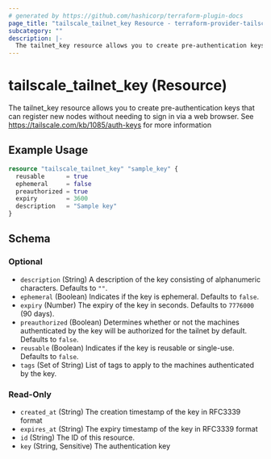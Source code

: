 ```yaml
---
# generated by https://github.com/hashicorp/terraform-plugin-docs
page_title: "tailscale_tailnet_key Resource - terraform-provider-tailscale"
subcategory: ""
description: |-
  The tailnet_key resource allows you to create pre-authentication keys that can register new nodes without needing to sign in via a web browser. See https://tailscale.com/kb/1085/auth-keys for more information
---
```


# tailscale_tailnet_key (Resource)

The tailnet_key resource allows you to create pre-authentication keys that can register new nodes without needing to sign in via a web browser. See https://tailscale.com/kb/1085/auth-keys for more information

## Example Usage

```terraform
resource "tailscale_tailnet_key" "sample_key" {
  reusable      = true
  ephemeral     = false
  preauthorized = true
  expiry        = 3600
  description   = "Sample key"
}
```

<!-- schema generated by tfplugindocs -->
## Schema

### Optional

- `description` (String) A description of the key consisting of alphanumeric characters. Defaults to `""`.
- `ephemeral` (Boolean) Indicates if the key is ephemeral. Defaults to `false`.
- `expiry` (Number) The expiry of the key in seconds. Defaults to `7776000` (90 days).
- `preauthorized` (Boolean) Determines whether or not the machines authenticated by the key will be authorized for the tailnet by default. Defaults to `false`.
- `reusable` (Boolean) Indicates if the key is reusable or single-use. Defaults to `false`.
- `tags` (Set of String) List of tags to apply to the machines authenticated by the key.

### Read-Only

- `created_at` (String) The creation timestamp of the key in RFC3339 format
- `expires_at` (String) The expiry timestamp of the key in RFC3339 format
- `id` (String) The ID of this resource.
- `key` (String, Sensitive) The authentication key
